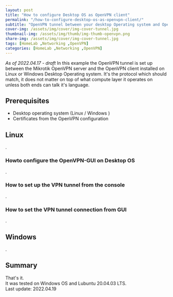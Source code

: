 ```yaml
---
layout: post
title: "How to configure Desktop OS as OpenVPN client"
permalink: "/how-to-configure-desktop-os-as-openvpn-client/"
subtitle: "OpenVPN tunnel between your desktop Operating system and OpenVPN server"
cover-img: /assets/img/cover/img-cover-tunnel.jpg
thumbnail-img: /assets/img/thumb/img-thumb-openvpn.png
share-img: /assets/img/cover/img-cover-tunnel.jpg
tags: [HomeLab ,Networking ,OpenVPN]
categories: [HomeLab ,Networking ,OpenVPN]
---
```

*As of 2022.04.17 - draft*
 In this example the OpenVPN tunnel is set up between the Mikrotik OpenVPN server and the OpenVPN client installed on Linux or Windows Desktop Operating system. It's the protocol which should match, it does not matter on top of what compute layer it operates on unless both ends can talk it's language.
## Prerequisites
+ Desktop operating system (Linux / Windows )
+ Certificates from the OpenVPN configuration

## Linux
.
### Howto configure the OpenVPN-GUI on Desktop OS
.

### How to set up the VPN tunnel from the console
.

### How to set the VPN tunnel connection from GUI
.

## Windows
.

## Summary
That's it.<br>
It was tested on Windows OS and Lubuntu 20.04.03 LTS.<br>
Last update: 2022.04.19